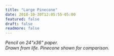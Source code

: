 ```yaml
---
title: "Large Pinecone"
date: 2018-10-30T12:05:55-05:00
featured: false
draft: false
readmore: false
---
```


*Pencil on 24"x36" paper.*  
*Drawn from life. Pinecone shown for comparison.*


<!--more-->
